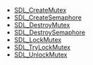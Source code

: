 <!-- BEGIN CATEGORY LIST -->
- [SDL_CreateMutex](SDL_CreateMutex)
- [SDL_CreateSemaphore](SDL_CreateSemaphore)
- [SDL_DestroyMutex](SDL_DestroyMutex)
- [SDL_DestroySemaphore](SDL_DestroySemaphore)
- [SDL_LockMutex](SDL_LockMutex)
- [SDL_TryLockMutex](SDL_TryLockMutex)
- [SDL_UnlockMutex](SDL_UnlockMutex)
<!-- END CATEGORY LIST -->
